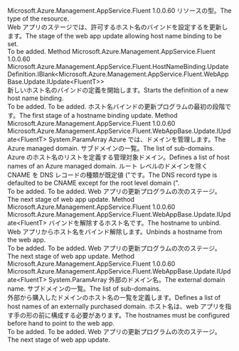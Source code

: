 <Type Name="IWithHostNameBinding&lt;FluentT&gt;" FullName="Microsoft.Azure.Management.AppService.Fluent.WebAppBase.Update.IWithHostNameBinding&lt;FluentT&gt;">
  <TypeSignature Language="C#" Value="public interface IWithHostNameBinding&lt;FluentT&gt;" />
  <TypeSignature Language="ILAsm" Value=".class public interface auto ansi abstract IWithHostNameBinding`1&lt;FluentT&gt;" />
  <TypeSignature Language="DocId" Value="T:Microsoft.Azure.Management.AppService.Fluent.WebAppBase.Update.IWithHostNameBinding`1" />
  <TypeSignature Language="VB.NET" Value="Public Interface IWithHostNameBinding(Of FluentT)" />
  <TypeSignature Language="F#" Value="type IWithHostNameBinding&lt;'FluentT&gt; = interface" />
  <AssemblyInfo>
    <AssemblyName>Microsoft.Azure.Management.AppService.Fluent</AssemblyName>
    <AssemblyVersion>1.0.0.60</AssemblyVersion>
  </AssemblyInfo>
  <TypeParameters>
    <TypeParameter Name="FluentT" />
  </TypeParameters>
  <Interfaces />
  <Docs>
    <typeparam name="FluentT"><span data-ttu-id="5d770-101">リソースの型。</span><span class="sxs-lookup"><span data-stu-id="5d770-101">The type of the resource.</span></span></typeparam>
    <summary>
            <span data-ttu-id="5d770-102">Web アプリのステージでは、許可するホスト名のバインドを設定するを更新します。</span><span class="sxs-lookup"><span data-stu-id="5d770-102">The stage of the web app update allowing host name binding to be set.</span></span>
            </summary>
    <remarks>To be added.</remarks>
  </Docs>
  <Members>
    <Member MemberName="DefineHostnameBinding">
      <MemberSignature Language="C#" Value="public Microsoft.Azure.Management.AppService.Fluent.HostNameBinding.UpdateDefinition.IBlank&lt;Microsoft.Azure.Management.AppService.Fluent.WebAppBase.Update.IUpdate&lt;FluentT&gt;&gt; DefineHostnameBinding ();" />
      <MemberSignature Language="ILAsm" Value=".method public hidebysig newslot virtual instance class Microsoft.Azure.Management.AppService.Fluent.HostNameBinding.UpdateDefinition.IBlank`1&lt;class Microsoft.Azure.Management.AppService.Fluent.WebAppBase.Update.IUpdate`1&lt;!FluentT&gt;&gt; DefineHostnameBinding() cil managed" />
      <MemberSignature Language="DocId" Value="M:Microsoft.Azure.Management.AppService.Fluent.WebAppBase.Update.IWithHostNameBinding`1.DefineHostnameBinding" />
      <MemberSignature Language="VB.NET" Value="Public Function DefineHostnameBinding () As IBlank(Of IUpdate(Of FluentT))" />
      <MemberSignature Language="F#" Value="abstract member DefineHostnameBinding : unit -&gt; Microsoft.Azure.Management.AppService.Fluent.HostNameBinding.UpdateDefinition.IBlank&lt;Microsoft.Azure.Management.AppService.Fluent.WebAppBase.Update.IUpdate&lt;'FluentT&gt;&gt;" Usage="iWithHostNameBinding.DefineHostnameBinding " />
      <MemberType>Method</MemberType>
      <AssemblyInfo>
        <AssemblyName>Microsoft.Azure.Management.AppService.Fluent</AssemblyName>
        <AssemblyVersion>1.0.0.60</AssemblyVersion>
      </AssemblyInfo>
      <ReturnValue>
        <ReturnType>Microsoft.Azure.Management.AppService.Fluent.HostNameBinding.UpdateDefinition.IBlank&lt;Microsoft.Azure.Management.AppService.Fluent.WebAppBase.Update.IUpdate&lt;FluentT&gt;&gt;</ReturnType>
      </ReturnValue>
      <Parameters />
      <Docs>
        <summary>
            <span data-ttu-id="5d770-103">新しいホスト名のバインドの定義を開始します。</span><span class="sxs-lookup"><span data-stu-id="5d770-103">Starts the definition of a new host name binding.</span></span>
            </summary>
        <returns>To be added.</returns>
        <remarks>To be added.</remarks>
        <return><span data-ttu-id="5d770-104">ホスト名バインドの更新プログラムの最初の段階です。</span><span class="sxs-lookup"><span data-stu-id="5d770-104">The first stage of a hostname binding update.</span></span></return>
      </Docs>
    </Member>
    <Member MemberName="WithManagedHostnameBindings">
      <MemberSignature Language="C#" Value="public Microsoft.Azure.Management.AppService.Fluent.WebAppBase.Update.IUpdate&lt;FluentT&gt; WithManagedHostnameBindings (Microsoft.Azure.Management.AppService.Fluent.IAppServiceDomain domain, params string[] hostnames);" />
      <MemberSignature Language="ILAsm" Value=".method public hidebysig newslot virtual instance class Microsoft.Azure.Management.AppService.Fluent.WebAppBase.Update.IUpdate`1&lt;!FluentT&gt; WithManagedHostnameBindings(class Microsoft.Azure.Management.AppService.Fluent.IAppServiceDomain domain, string[] hostnames) cil managed" />
      <MemberSignature Language="DocId" Value="M:Microsoft.Azure.Management.AppService.Fluent.WebAppBase.Update.IWithHostNameBinding`1.WithManagedHostnameBindings(Microsoft.Azure.Management.AppService.Fluent.IAppServiceDomain,System.String[])" />
      <MemberSignature Language="VB.NET" Value="Public Function WithManagedHostnameBindings (domain As IAppServiceDomain, ParamArray hostnames As String()) As IUpdate(Of FluentT)" />
      <MemberSignature Language="F#" Value="abstract member WithManagedHostnameBindings : Microsoft.Azure.Management.AppService.Fluent.IAppServiceDomain * string[] -&gt; Microsoft.Azure.Management.AppService.Fluent.WebAppBase.Update.IUpdate&lt;'FluentT&gt;" Usage="iWithHostNameBinding.WithManagedHostnameBindings (domain, hostnames)" />
      <MemberType>Method</MemberType>
      <AssemblyInfo>
        <AssemblyName>Microsoft.Azure.Management.AppService.Fluent</AssemblyName>
        <AssemblyVersion>1.0.0.60</AssemblyVersion>
      </AssemblyInfo>
      <ReturnValue>
        <ReturnType>Microsoft.Azure.Management.AppService.Fluent.WebAppBase.Update.IUpdate&lt;FluentT&gt;</ReturnType>
      </ReturnValue>
      <Parameters>
        <Parameter Name="domain" Type="Microsoft.Azure.Management.AppService.Fluent.IAppServiceDomain" />
        <Parameter Name="hostnames" Type="System.String[]">
          <Attributes>
            <Attribute>
              <AttributeName>System.ParamArray</AttributeName>
            </Attribute>
          </Attributes>
        </Parameter>
      </Parameters>
      <Docs>
        <param name="domain"><span data-ttu-id="5d770-105">Azure では、ドメインを管理します。</span><span class="sxs-lookup"><span data-stu-id="5d770-105">The Azure managed domain.</span></span></param>
        <param name="hostnames"><span data-ttu-id="5d770-106">サブドメインの一覧。</span><span class="sxs-lookup"><span data-stu-id="5d770-106">The list of sub-domains.</span></span></param>
        <summary>
            <span data-ttu-id="5d770-107">Azure のホスト名のリストを定義する管理対象ドメイン。</span><span class="sxs-lookup"><span data-stu-id="5d770-107">Defines a list of host names of an Azure managed domain.</span></span> <span data-ttu-id="5d770-108">ルート レベルのドメインを除く CNAME を DNS レコードの種類が既定値 ("です。</span><span class="sxs-lookup"><span data-stu-id="5d770-108">The DNS record type is defaulted to be CNAME except for the root level domain (".</span></span>
            </summary>
        <returns>To be added.</returns>
        <remarks>To be added.</remarks>
        <return><span data-ttu-id="5d770-109">Web アプリの更新プログラムの次のステージ。</span><span class="sxs-lookup"><span data-stu-id="5d770-109">The next stage of web app update.</span></span></return>
      </Docs>
    </Member>
    <Member MemberName="WithoutHostnameBinding">
      <MemberSignature Language="C#" Value="public Microsoft.Azure.Management.AppService.Fluent.WebAppBase.Update.IUpdate&lt;FluentT&gt; WithoutHostnameBinding (string hostname);" />
      <MemberSignature Language="ILAsm" Value=".method public hidebysig newslot virtual instance class Microsoft.Azure.Management.AppService.Fluent.WebAppBase.Update.IUpdate`1&lt;!FluentT&gt; WithoutHostnameBinding(string hostname) cil managed" />
      <MemberSignature Language="DocId" Value="M:Microsoft.Azure.Management.AppService.Fluent.WebAppBase.Update.IWithHostNameBinding`1.WithoutHostnameBinding(System.String)" />
      <MemberSignature Language="VB.NET" Value="Public Function WithoutHostnameBinding (hostname As String) As IUpdate(Of FluentT)" />
      <MemberSignature Language="F#" Value="abstract member WithoutHostnameBinding : string -&gt; Microsoft.Azure.Management.AppService.Fluent.WebAppBase.Update.IUpdate&lt;'FluentT&gt;" Usage="iWithHostNameBinding.WithoutHostnameBinding hostname" />
      <MemberType>Method</MemberType>
      <AssemblyInfo>
        <AssemblyName>Microsoft.Azure.Management.AppService.Fluent</AssemblyName>
        <AssemblyVersion>1.0.0.60</AssemblyVersion>
      </AssemblyInfo>
      <ReturnValue>
        <ReturnType>Microsoft.Azure.Management.AppService.Fluent.WebAppBase.Update.IUpdate&lt;FluentT&gt;</ReturnType>
      </ReturnValue>
      <Parameters>
        <Parameter Name="hostname" Type="System.String" />
      </Parameters>
      <Docs>
        <param name="hostname"><span data-ttu-id="5d770-110">バインドを解除するホスト名です。</span><span class="sxs-lookup"><span data-stu-id="5d770-110">The hostname to unbind.</span></span></param>
        <summary>
            <span data-ttu-id="5d770-111">Web アプリからホスト名をバインド解除します。</span><span class="sxs-lookup"><span data-stu-id="5d770-111">Unbinds a hostname from the web app.</span></span>
            </summary>
        <returns>To be added.</returns>
        <remarks>To be added.</remarks>
        <return><span data-ttu-id="5d770-112">Web アプリの更新プログラムの次のステージ。</span><span class="sxs-lookup"><span data-stu-id="5d770-112">The next stage of web app update.</span></span></return>
      </Docs>
    </Member>
    <Member MemberName="WithThirdPartyHostnameBinding">
      <MemberSignature Language="C#" Value="public Microsoft.Azure.Management.AppService.Fluent.WebAppBase.Update.IUpdate&lt;FluentT&gt; WithThirdPartyHostnameBinding (string domain, params string[] hostnames);" />
      <MemberSignature Language="ILAsm" Value=".method public hidebysig newslot virtual instance class Microsoft.Azure.Management.AppService.Fluent.WebAppBase.Update.IUpdate`1&lt;!FluentT&gt; WithThirdPartyHostnameBinding(string domain, string[] hostnames) cil managed" />
      <MemberSignature Language="DocId" Value="M:Microsoft.Azure.Management.AppService.Fluent.WebAppBase.Update.IWithHostNameBinding`1.WithThirdPartyHostnameBinding(System.String,System.String[])" />
      <MemberSignature Language="VB.NET" Value="Public Function WithThirdPartyHostnameBinding (domain As String, ParamArray hostnames As String()) As IUpdate(Of FluentT)" />
      <MemberSignature Language="F#" Value="abstract member WithThirdPartyHostnameBinding : string * string[] -&gt; Microsoft.Azure.Management.AppService.Fluent.WebAppBase.Update.IUpdate&lt;'FluentT&gt;" Usage="iWithHostNameBinding.WithThirdPartyHostnameBinding (domain, hostnames)" />
      <MemberType>Method</MemberType>
      <AssemblyInfo>
        <AssemblyName>Microsoft.Azure.Management.AppService.Fluent</AssemblyName>
        <AssemblyVersion>1.0.0.60</AssemblyVersion>
      </AssemblyInfo>
      <ReturnValue>
        <ReturnType>Microsoft.Azure.Management.AppService.Fluent.WebAppBase.Update.IUpdate&lt;FluentT&gt;</ReturnType>
      </ReturnValue>
      <Parameters>
        <Parameter Name="domain" Type="System.String" />
        <Parameter Name="hostnames" Type="System.String[]">
          <Attributes>
            <Attribute>
              <AttributeName>System.ParamArray</AttributeName>
            </Attribute>
          </Attributes>
        </Parameter>
      </Parameters>
      <Docs>
        <param name="domain"><span data-ttu-id="5d770-113">外部のドメイン名。</span><span class="sxs-lookup"><span data-stu-id="5d770-113">The external domain name.</span></span></param>
        <param name="hostnames"><span data-ttu-id="5d770-114">サブドメインの一覧。</span><span class="sxs-lookup"><span data-stu-id="5d770-114">The list of sub-domains.</span></span></param>
        <summary>
            <span data-ttu-id="5d770-115">外部から購入したドメインのホスト名の一覧を定義します。</span><span class="sxs-lookup"><span data-stu-id="5d770-115">Defines a list of host names of an externally purchased domain.</span></span> <span data-ttu-id="5d770-116">ホスト名は、web アプリを指す手の形の前に構成する必要があります。</span><span class="sxs-lookup"><span data-stu-id="5d770-116">The hostnames must be configured before hand to point to the web app.</span></span>
            </summary>
        <returns>To be added.</returns>
        <remarks>To be added.</remarks>
        <return><span data-ttu-id="5d770-117">Web アプリの更新プログラムの次のステージ。</span><span class="sxs-lookup"><span data-stu-id="5d770-117">The next stage of web app update.</span></span></return>
      </Docs>
    </Member>
  </Members>
</Type>